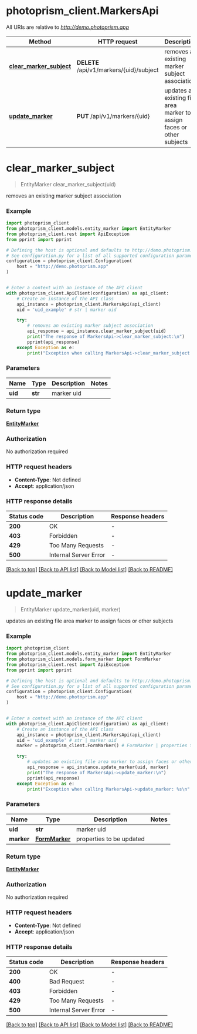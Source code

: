 # photoprism_client.MarkersApi

All URIs are relative to *http://demo.photoprism.app*

Method | HTTP request | Description
------------- | ------------- | -------------
[**clear_marker_subject**](MarkersApi.md#clear_marker_subject) | **DELETE** /api/v1/markers/{uid}/subject | removes an existing marker subject association
[**update_marker**](MarkersApi.md#update_marker) | **PUT** /api/v1/markers/{uid} | updates an existing file area marker to assign faces or other subjects


# **clear_marker_subject**
> EntityMarker clear_marker_subject(uid)

removes an existing marker subject association

### Example


```python
import photoprism_client
from photoprism_client.models.entity_marker import EntityMarker
from photoprism_client.rest import ApiException
from pprint import pprint

# Defining the host is optional and defaults to http://demo.photoprism.app
# See configuration.py for a list of all supported configuration parameters.
configuration = photoprism_client.Configuration(
    host = "http://demo.photoprism.app"
)


# Enter a context with an instance of the API client
with photoprism_client.ApiClient(configuration) as api_client:
    # Create an instance of the API class
    api_instance = photoprism_client.MarkersApi(api_client)
    uid = 'uid_example' # str | marker uid

    try:
        # removes an existing marker subject association
        api_response = api_instance.clear_marker_subject(uid)
        print("The response of MarkersApi->clear_marker_subject:\n")
        pprint(api_response)
    except Exception as e:
        print("Exception when calling MarkersApi->clear_marker_subject: %s\n" % e)
```



### Parameters


Name | Type | Description  | Notes
------------- | ------------- | ------------- | -------------
 **uid** | **str**| marker uid |

### Return type

[**EntityMarker**](EntityMarker.md)

### Authorization

No authorization required

### HTTP request headers

 - **Content-Type**: Not defined
 - **Accept**: application/json

### HTTP response details

| Status code | Description | Response headers |
|-------------|-------------|------------------|
**200** | OK |  -  |
**403** | Forbidden |  -  |
**429** | Too Many Requests |  -  |
**500** | Internal Server Error |  -  |

[[Back to top]](#) [[Back to API list]](../README.md#documentation-for-api-endpoints) [[Back to Model list]](../README.md#documentation-for-models) [[Back to README]](../README.md)

# **update_marker**
> EntityMarker update_marker(uid, marker)

updates an existing file area marker to assign faces or other subjects

### Example


```python
import photoprism_client
from photoprism_client.models.entity_marker import EntityMarker
from photoprism_client.models.form_marker import FormMarker
from photoprism_client.rest import ApiException
from pprint import pprint

# Defining the host is optional and defaults to http://demo.photoprism.app
# See configuration.py for a list of all supported configuration parameters.
configuration = photoprism_client.Configuration(
    host = "http://demo.photoprism.app"
)


# Enter a context with an instance of the API client
with photoprism_client.ApiClient(configuration) as api_client:
    # Create an instance of the API class
    api_instance = photoprism_client.MarkersApi(api_client)
    uid = 'uid_example' # str | marker uid
    marker = photoprism_client.FormMarker() # FormMarker | properties to be updated

    try:
        # updates an existing file area marker to assign faces or other subjects
        api_response = api_instance.update_marker(uid, marker)
        print("The response of MarkersApi->update_marker:\n")
        pprint(api_response)
    except Exception as e:
        print("Exception when calling MarkersApi->update_marker: %s\n" % e)
```



### Parameters


Name | Type | Description  | Notes
------------- | ------------- | ------------- | -------------
 **uid** | **str**| marker uid |
 **marker** | [**FormMarker**](FormMarker.md)| properties to be updated |

### Return type

[**EntityMarker**](EntityMarker.md)

### Authorization

No authorization required

### HTTP request headers

 - **Content-Type**: Not defined
 - **Accept**: application/json

### HTTP response details

| Status code | Description | Response headers |
|-------------|-------------|------------------|
**200** | OK |  -  |
**400** | Bad Request |  -  |
**403** | Forbidden |  -  |
**429** | Too Many Requests |  -  |
**500** | Internal Server Error |  -  |

[[Back to top]](#) [[Back to API list]](../README.md#documentation-for-api-endpoints) [[Back to Model list]](../README.md#documentation-for-models) [[Back to README]](../README.md)

